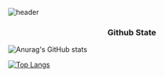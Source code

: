 ![header](https://capsule-render.vercel.app/api?type=waving&color=FFC0CB&height=300&section=header&text=Roopy%20Github&fontSize=90)


<h3 align="center">Github State</h3>
<div>
  
  ![Anurag's GitHub stats](https://github-readme-stats.vercel.app/api?username=21929457&show_icons=true&theme=radical)

  [![Top Langs](https://github-readme-stats.vercel.app/api/top-langs/?username=21929457&layout=pie)](https://github.com/anuraghazra/github-readme-stats)

</div>
